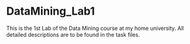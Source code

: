 # DataMining_Lab1
This is the 1st Lab of the Data Mining course at my home university.
All detailed descriptions are to be found in the task files.
